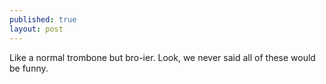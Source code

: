 ```yaml
---
published: true
layout: post
---
```



Like a normal trombone but bro-ier. Look, we never said all of these would be funny.
